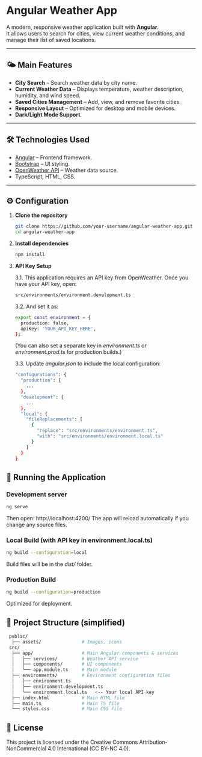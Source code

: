 # Angular Weather App

A modern, responsive weather application built with **Angular**.  
It allows users to search for cities, view current weather conditions, and manage their list of saved locations.

---

## 🌤 Main Features

- **City Search** – Search weather data by city name.
- **Current Weather Data** – Displays temperature, weather description, humidity, and wind speed.
- **Saved Cities Management** – Add, view, and remove favorite cities.
- **Responsive Layout** – Optimized for desktop and mobile devices.
- **Dark/Light Mode Support**.

---

## 🛠 Technologies Used

- [Angular](https://angular.io/) – Frontend framework.
- [Bootstrap](https://getbootstrap.com/) – UI styling.
- [OpenWeather API](https://openweathermap.org/api) – Weather data source.
- TypeScript, HTML, CSS.

---

## ⚙️ Configuration

1. **Clone the repository**  
   ```bash
   git clone https://github.com/your-username/angular-weather-app.git
   cd angular-weather-app
   ```
   
2. **Install dependencies**
   ```bash
   npm install
   ```

3. **API Key Setup**
   
   3.1. This application requires an API key from OpenWeather. Once you have your API key, open:
   ```bash
   src/environments/environment.development.ts
   ```
   
   3.2. And set it as:
   ```bash
   export const environment = {
     production: false,
     apiKey: 'YOUR_API_KEY_HERE',
   };
   ```
   (You can also set a separate key in <i>environment.ts</i> or <i>environment.prod.ts</i> for production builds.)

   3.3. Update <i>angular.json</i> to include the local configuration:
   ```bash
   "configurations": {
     "production": {
       ...
     },
     "development": {
       ...
     },
     "local": {
       "fileReplacements": [
         {
           "replace": "src/environments/environment.ts",
           "with": "src/environments/environment.local.ts"
         }
       ]
     }
   }
   ```

## 🚀 Running the Application

### Development server
   ```bash
   ng serve
   ```
   Then open: http://localhost:4200/
   The app will reload automatically if you change any source files.

### Local Build (with API key in environment.local.ts)
   ```bash
   ng build --configuration=local
   ```
  Build files will be in the <i>dist/</i> folder.

### Production Build
   ```bash
   ng build --configuration=production
   ```
  Optimized for deployment.

## 📂 Project Structure (simplified)
   ```bash
    public/
     ├── assets/               # Images, icons
    src/
     ├── app/                  # Main Angular components & services
     │   ├── services/         # Weather API service
     │   ├── components/       # UI components
     │   └── app.module.ts     # Main module
     ├── environments/         # Environment configuration files
     │   ├── environment.ts
     │   ├── environment.development.ts
     │   └── environment.local.ts   <-- Your local API key
     ├── index.html            # Main HTML file
     ├── main.ts               # Main TS file
     └── styles.css            # Main CSS file
   ```

## 📜 License

This project is licensed under the Creative Commons Attribution-NonCommercial 4.0 International (CC BY-NC 4.0).
